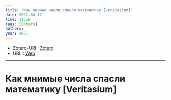 ```yaml
---
title: "Как мнимые числа спасли математику [Veritasium]"
date: 2022.04.17
time: 11:59
tags: [zotero]
authors: 
year: 2021
---
```


- Zotero-URI:: [Zotero](zotero://select/items/@VertDiderKakMnimyeChisla2021)
- URL:: [Web](https://www.youtube.com/watch?v=xJR8oL7UtQY)

---

# Как мнимые числа спасли математику [Veritasium]

